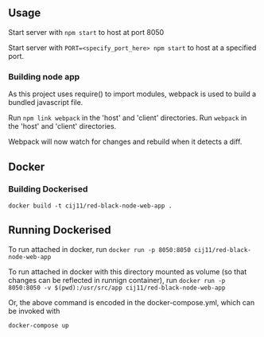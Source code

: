 ## Usage

Start server with `npm start` to host at port 8050

Start server with `PORT=<specify_port_here> npm start` to host at a specified port.

### Building node app
As this project uses require() to import modules, webpack is used to build a bundled javascript file.  

Run `npm link webpack` in the 'host' and 'client' directories.
Run `webpack` in the 'host' and 'client' directories. 

Webpack will now watch for changes and rebuild when it detects a diff.

## Docker

### Building Dockerised

`docker build -t cij11/red-black-node-web-app .`

## Running Dockerised

To run attached in docker, run 
`docker run -p 8050:8050 cij11/red-black-node-web-app`

To run attached in docker with this directory mounted as volume (so that changes can be reflected in runnign container), run
`docker run -p 8050:8050 -v $(pwd):/usr/src/app cij11/red-black-node-web-app`

Or, the above command is encoded in the docker-compose.yml, which can be invoked with

`docker-compose up`

